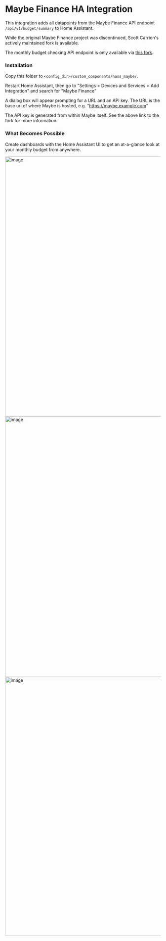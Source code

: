 # Maybe Finance HA Integration

This integration adds all datapoints from the Maybe Finance API endpoint `/api/v1/budget/summary` to Home Assistant.

While the original Maybe Finance project was discontinued, Scott Carrion's actively maintained fork is available.

The monthly budget checking API endpoint is only available via [this fork](https://github.com/scott-carrion/maybe).

### Installation

Copy this folder to `<config_dir>/custom_components/hass_maybe/`.

Restart Home Assistant, then go to "Settings > Devices and Services > Add Integration" and search for "Maybe Finance"

A dialog box will appear prompting for a URL and an API key. The URL is the base url of where Maybe is hosted, e.g. "https://maybe.example.com"

The API key is generated from within Maybe itself. See the above link to the fork for more information.

### What Becomes Possible

Create dashboards with the Home Assistant UI to get an at-a-glance look at your monthly budget from anywhere.

<img width="1598" height="840" alt="image" src="https://github.com/user-attachments/assets/5bde4a74-1382-4426-a0f4-e645e128360e" />
<img width="1596" height="843" alt="image" src="https://github.com/user-attachments/assets/70e45098-203c-4730-b883-aa6de925ed41" />
<img width="1595" height="837" alt="image" src="https://github.com/user-attachments/assets/aac01aee-a986-4416-9d86-83a8b3aa2a7b" />
